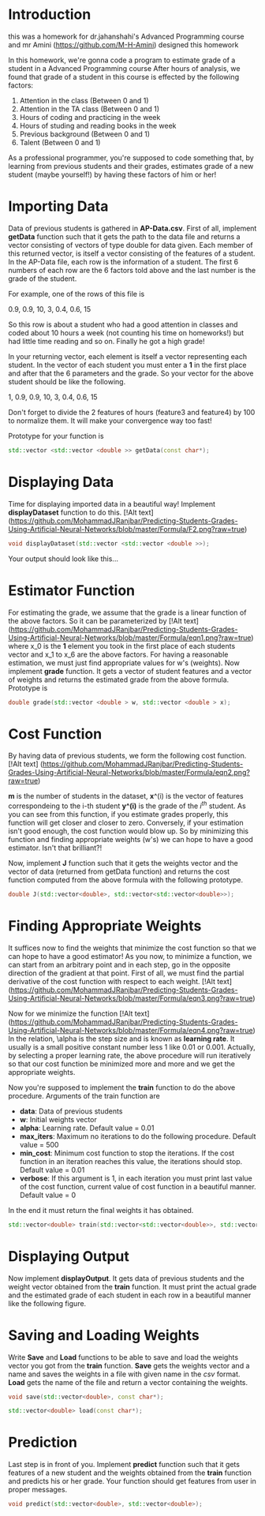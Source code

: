 
#  Introduction
this was a homework for dr.jahanshahi's Advanced Programming course and mr Amini (https://github.com/M-H-Amini) designed this homework

In this homework, we're gonna code a program to estimate grade of a student in a Advanced Programming course
After hours of analysis, we found that grade of a student in this course is effected by the following factors:


1.   Attention in the class (Between 0 and 1)
2.   Attention in the TA class (Between 0 and 1)
3.   Hours of coding and practicing in the week
4.   Hours of studing and reading books in the week
5.   Previous background (Between 0 and 1)
6.   Talent (Between 0 and 1)

As a professional programmer, you're supposed to code something that, by learning from previous students and their grades, estimates grade of a new student (maybe yourself!) by having these factors of him or her!


# Importing Data
Data of previous students is gathered in **AP-Data.csv**. First of all, implement **getData** function such that it gets the path to the data file and returns a vector consisting of vectors of type double for data given. Each member of this returned vector, is itself a vector consisting of the features of a student. In the AP-Data file, each row is the information of a student. The first 6 numbers of each row are the 6 factors told above and the last number is the grade of the student.

For example, one of the rows of this file is

0.9, 0.9, 10, 3, 0.4, 0.6, 15

So this row is about a student who had a good attention in classes and coded about 10 hours a week (not counting his time on homeworks!) but had little time reading and so on. Finally he got a high grade! 

In your returning vector, each element is itself a vector representing each student. In the vector of each student you must enter a **1** in the first place and after that the 6 parameters and the grade. So your vector for the above student should be like the following.

1, 0.9, 0.9, 10, 3, 0.4, 0.6, 15

Don't forget to divide the 2 features of hours (feature3 and feature4) by 100 to normalize them. It will make your convergence way too fast!

Prototype for your function is
``` c++
std::vector <std::vector <double >> getData(const char*);
```

# Displaying Data
Time for displaying imported data in a beautiful way! Implement **displayDataset** function to do this. 
[!Alt text] (https://github.com/MohammadJRanjbar/Predicting-Students-Grades-Using-Artificial-Neural-Networks/blob/master/Formula/F2.png?raw=true)
``` c++
void displayDataset(std::vector <std::vector <double >>);
```
Your output should look like this...

# Estimator Function
For estimating the grade, we assume that the grade is a linear function of the above factors. So it can be parameterized by
[!Alt text] (https://github.com/MohammadJRanjbar/Predicting-Students-Grades-Using-Artificial-Neural-Networks/blob/master/Formula/eqn1.png?raw=true)
where x_0 is the **1** element you took in the first place of each students vector and x_1 to x_6 are the above factors. For having a reasonable estimation, we must just find appropriate values for w's (weights). Now implement **grade** function. It gets a vector of student features and a vector of weights and returns the estimated grade from the above formula. Prototype is 

``` c++
double grade(std::vector <double > w, std::vector <double > x);
```

# Cost Function
By having data of previous students, we form the following cost function.
[!Alt text] (https://github.com/MohammadJRanjbar/Predicting-Students-Grades-Using-Artificial-Neural-Networks/blob/master/Formula/eqn2.png?raw=true)

**m** is the number of students in the dataset, **x**^(i) is the vector of features correspondeing to the i-th student **y^(i)** is the grade of the $i^{th}$ student. As you can see from this function, if you estimate grades properly, this function will get closer and closer to zero. Conversely, if your estimation isn't good enough, the cost function would blow up. So by minimizing this function and finding appropriate weights (w's) we can hope to have a good estimator. Isn't that brilliant?! 

Now, implement **J** function such that it gets the weights vector and the vector of data (returned from getData function) and returns the cost function computed from the above formula with the following prototype.

```c++
double J(std::vector<double>, std::vector<std::vector<double>>);
```

#  Finding Appropriate Weights
It suffices now to find the weights that minimize the cost function so that we can hope to have a good estimator! As you now, to minimize a function, we can start from an arbitrary point and in each step, go in the opposite direction of the gradient at that point. First of all, we must find the partial derivative of the cost function with respect to each weight.
[!Alt text] (https://github.com/MohammadJRanjbar/Predicting-Students-Grades-Using-Artificial-Neural-Networks/blob/master/Formula/eqn3.png?raw=true)

Now for we minimize the function
[!Alt text] (https://github.com/MohammadJRanjbar/Predicting-Students-Grades-Using-Artificial-Neural-Networks/blob/master/Formula/eqn4.png?raw=true)
In the relation, \alpha is the step size and is known as **learning rate**. It usually is a small positive constant number less 1 like 0.01 or 0.001. Actually, by selecting a proper learning rate, the above procedure will run iteratively so that our cost function be minimized more and more and we get the appropriate weights.

Now you're supposed to implement the **train** function to do the above procedure. Arguments of the train function are


*   **data**:  Data of previous students
*   **w**:  Initial weights vector
*   **alpha**:  Learning rate. Default value = 0.01
*   **max_iters**:  Maximum no iterations to do the following procedure. Default value = 500
*   **min_cost**:  Minimum cost function to stop the iterations. If the cost function in an iteration reaches this value, the iterations should stop. Default value = 0.01
*   **verbose**:  If this argument is 1, in each iteration you must print last value of the cost function, current value of cost function in a beautiful manner. Default value = 0

In the end it must return the final weights it has obtained.

``` c++
std::vector<double> train(std::vector<std::vector<double>>, std::vector<double>, double, size_t, double, bool);
```

# Displaying Output
Now implement **displayOutput**. It gets data of previous students and the weight vector obtained from the **train** function. It must print the actual grade and the estimated grade of each student in each row in a beautiful manner like the following figure.


# Saving and Loading Weights
Write **Save** and **Load** functions to be able to save and load the weights vector you got from the **train** function. **Save** gets the weights vector and a name and saves the weights in a file with given name in the *csv* format. **Load** gets the name of the file and return a vector containing the weights.
```c++
void save(std::vector<double>, const char*);
```
```c++
std::vector<double> load(const char*);
```

# Prediction
Last step is in front of you. Implement **predict** function such that it gets features of a new student and the weights obtained from the **train** function and predicts his or her grade. Your function should get features from user in proper messages.

```c++
void predict(std::vector<double>, std::vector<double>);
```
